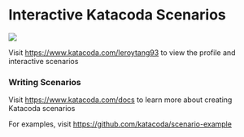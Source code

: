 # Interactive Katacoda Scenarios

[![](http://shields.katacoda.com/katacoda/leroytang93/count.svg)](https://www.katacoda.com/leroytang93 "Get your profile on Katacoda.com")

Visit https://www.katacoda.com/leroytang93 to view the profile and interactive scenarios

### Writing Scenarios
Visit https://www.katacoda.com/docs to learn more about creating Katacoda scenarios

For examples, visit https://github.com/katacoda/scenario-example
